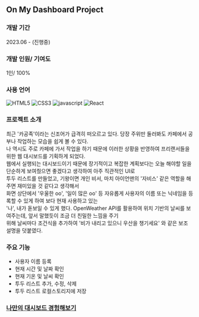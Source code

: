 ## On My Dashboard Project

### 개발 기간
2023.06 - (진행중)

### 개발 인원/ 기여도
1인/ 100%

### 사용 언어
![HTML5](https://img.shields.io/badge/html5-%23E34F26.svg?style=for-the-badge&logo=html5&logoColor=white)
![CSS3](https://img.shields.io/badge/css3-%231572B6.svg?style=for-the-badge&logo=css3&logoColor=white)
![javascript](https://img.shields.io/badge/javascript-F7DF1E.svg?style=for-the-badge&logo=javascript&logoColor=white)
![React](https://img.shields.io/badge/React-61DAFB.svg?style=for-the-badge&logo=React&logoColor=white)


### 프로젝트 소개
최근 '카공족'이라는 신조어가 급격히 떠오르고 있다. 당장 주위만 둘러봐도 카페에서 공부나 작업하는 모습을 쉽게 볼 수 있다.   
나 역시도 주로 카페에 가서 작업을 하기 때문에 이러한 상황을 반영하여 프리랜서들을 위한 웹 대시보드를 기획하게 되었다.  
웹에서 실행되는 대시보드이기 때문에 장기적이고 복잡한 계획보다는 오늘 해야할 일을 단순하게 보여줬으면 좋겠다고 생각하여 아주 직관적인 UI로   
투두 리스트를 만들었고, 기왕이면 개인 비서, 마치 아이언맨의 '자비스' 같은 역할을 해주면 재미있을 것 같다고 생각해서   
화면 상단에서 '우울한 oo', '일이 많은 oo' 등 자유롭게 사용자의 이름 또는 닉네임을 등록할 수 있게 하여 보다 현재 사용하고 있는   
'나', 내가 돋보일 수 있게 했다. OpenWeather API를 활용하여 위치 기반의 날씨를 보여주는데, 앞서 말했듯이 조금 더 친밀한 느낌을 주기    
위해 날씨마다 조건식을 추가하여 '비가 내리고 있으니 우산을 챙기세요' 와 같은 보조 설명을 덧붙였다.    


### 주요 기능
- 사용자 이름 등록
- 현재 시간 및 날짜 확인
- 현재 기온 및 날씨 확인
- 투두 리스트 추가, 수정, 삭제 
- 투두 리스트 로컬스토리지에 저장

### [나만의 대시보드 경험해보기](https://reverofyoung.github.io/dashboard-project/)

